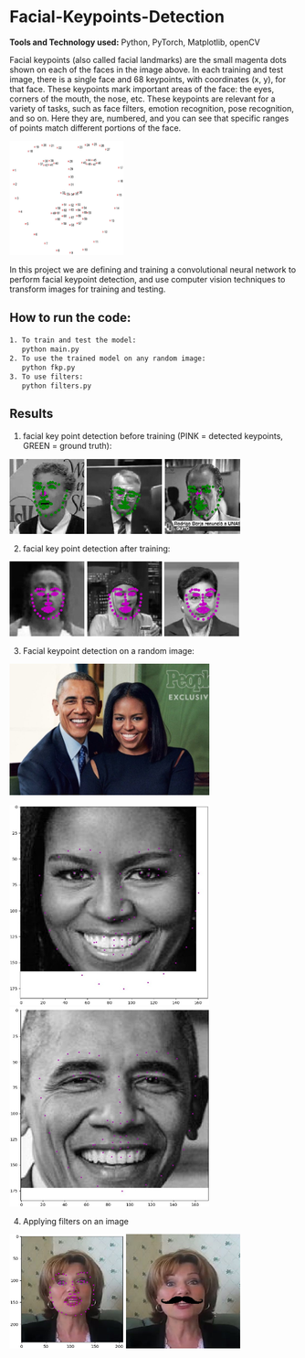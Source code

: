 # Facial-Keypoints-Detection
**Tools and Technology used:** Python, PyTorch, Matplotlib, openCV

Facial keypoints (also called facial landmarks) are the small magenta dots shown on each of the faces in the image above. In each training and test image, there is a single face and 68 keypoints, with coordinates (x, y), for that face. These keypoints mark important areas of the face: the eyes, corners of the mouth, the nose, etc. These keypoints are relevant for a variety of tasks, such as face filters, emotion recognition, pose recognition, and so on. Here they are, numbered, and you can see that specific ranges of points match different portions of the face.

<img src="images/images/landmarks.jpg"  width="200" height="200"> 

In this project we are defining and training a convolutional neural network to perform facial keypoint detection, and use computer vision techniques to transform images for training and testing.

## How to run the code:
    1. To train and test the model:
       python main.py 
    2. To use the trained model on any random image:
       python fkp.py
    3. To use filters:
       python filters.py

## Results
1. facial key point detection before training (PINK = detected keypoints, GREEN = ground truth):

![Image added](before_train/res0.png)  ![Image added](before_train/res1.png)  ![Image added](before_train/res2.png)

2. facial key point detection after training:

![Image added](saved_images/res0.png)   ![Image added](saved_images/res1.png)   ![Image added](saved_images/res2.png)

3. Facial keypoint detection on a random image:

<img src="images/images/obamas.jpg"  width="350" height="230">

<img src="saved_images/1.jpg"  width="350" height="350">      <img src="saved_images/2.jpg"  width="350" height="350">

4. Applying filters on an image

<img src="saved_images/fkp_detected.png"  width="200" height="200">      <img src="saved_images/final_filtered.png"  width="200" height="200">
